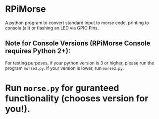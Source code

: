 # RPiMorse
 A python program to convert standard input to morse code, printing to console (all) or flashing an LED via GPIO Pins.
 
 ## Note for Console Versions (RPiMorse Console requires Python 2+): 
 For testing purposes, if your python version is 3 or higher, please run the program <code>morse3.py</code>. If your version is lower, run <code>morse2.py</code>.
 
 #  Run <code>morse.py</code> for guranteed functionality (chooses version for you!).
